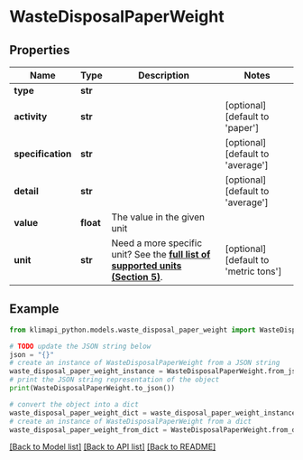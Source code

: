 # WasteDisposalPaperWeight


## Properties

Name | Type | Description | Notes
------------ | ------------- | ------------- | -------------
**type** | **str** |  | 
**activity** | **str** |  | [optional] [default to 'paper']
**specification** | **str** |  | [optional] [default to 'average']
**detail** | **str** |  | [optional] [default to 'average']
**value** | **float** | The value in the given unit | 
**unit** | **str** | Need a more specific unit? See the **[full list of supported units (Section 5)](https://convert.js.org/types/_unitsbymeasureraw)**. | [optional] [default to 'metric tons']

## Example

```python
from klimapi_python.models.waste_disposal_paper_weight import WasteDisposalPaperWeight

# TODO update the JSON string below
json = "{}"
# create an instance of WasteDisposalPaperWeight from a JSON string
waste_disposal_paper_weight_instance = WasteDisposalPaperWeight.from_json(json)
# print the JSON string representation of the object
print(WasteDisposalPaperWeight.to_json())

# convert the object into a dict
waste_disposal_paper_weight_dict = waste_disposal_paper_weight_instance.to_dict()
# create an instance of WasteDisposalPaperWeight from a dict
waste_disposal_paper_weight_from_dict = WasteDisposalPaperWeight.from_dict(waste_disposal_paper_weight_dict)
```
[[Back to Model list]](../README.md#documentation-for-models) [[Back to API list]](../README.md#documentation-for-api-endpoints) [[Back to README]](../README.md)


